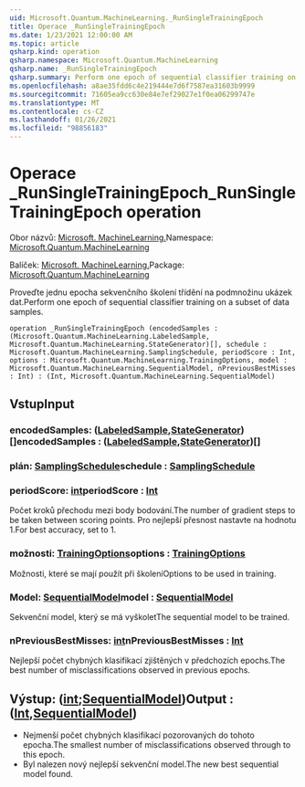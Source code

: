 ```yaml
---
uid: Microsoft.Quantum.MachineLearning._RunSingleTrainingEpoch
title: Operace _RunSingleTrainingEpoch
ms.date: 1/23/2021 12:00:00 AM
ms.topic: article
qsharp.kind: operation
qsharp.namespace: Microsoft.Quantum.MachineLearning
qsharp.name: _RunSingleTrainingEpoch
qsharp.summary: Perform one epoch of sequential classifier training on a subset of data samples.
ms.openlocfilehash: a8ae35fdd6c4e219444e7d6f7587ea31603b9999
ms.sourcegitcommit: 71605ea9cc630e84e7ef29027e1f0ea06299747e
ms.translationtype: MT
ms.contentlocale: cs-CZ
ms.lasthandoff: 01/26/2021
ms.locfileid: "98856183"
---
```

# <a name="_runsingletrainingepoch-operation"></a><span data-ttu-id="333f8-102">Operace _RunSingleTrainingEpoch</span><span class="sxs-lookup"><span data-stu-id="333f8-102">_RunSingleTrainingEpoch operation</span></span>

<span data-ttu-id="333f8-103">Obor názvů: [Microsoft. MachineLearning.](xref:Microsoft.Quantum.MachineLearning)</span><span class="sxs-lookup"><span data-stu-id="333f8-103">Namespace: [Microsoft.Quantum.MachineLearning](xref:Microsoft.Quantum.MachineLearning)</span></span>

<span data-ttu-id="333f8-104">Balíček: [Microsoft. MachineLearning.](https://nuget.org/packages/Microsoft.Quantum.MachineLearning)</span><span class="sxs-lookup"><span data-stu-id="333f8-104">Package: [Microsoft.Quantum.MachineLearning](https://nuget.org/packages/Microsoft.Quantum.MachineLearning)</span></span>


<span data-ttu-id="333f8-105">Proveďte jednu epocha sekvenčního školení třídění na podmnožinu ukázek dat.</span><span class="sxs-lookup"><span data-stu-id="333f8-105">Perform one epoch of sequential classifier training on a subset of data samples.</span></span>

```qsharp
operation _RunSingleTrainingEpoch (encodedSamples : (Microsoft.Quantum.MachineLearning.LabeledSample, Microsoft.Quantum.MachineLearning.StateGenerator)[], schedule : Microsoft.Quantum.MachineLearning.SamplingSchedule, periodScore : Int, options : Microsoft.Quantum.MachineLearning.TrainingOptions, model : Microsoft.Quantum.MachineLearning.SequentialModel, nPreviousBestMisses : Int) : (Int, Microsoft.Quantum.MachineLearning.SequentialModel)
```


## <a name="input"></a><span data-ttu-id="333f8-106">Vstup</span><span class="sxs-lookup"><span data-stu-id="333f8-106">Input</span></span>

### <a name="encodedsamples--labeledsamplestategenerator"></a><span data-ttu-id="333f8-107">encodedSamples: ([LabeledSample](xref:Microsoft.Quantum.MachineLearning.LabeledSample),[StateGenerator](xref:Microsoft.Quantum.MachineLearning.StateGenerator)) []</span><span class="sxs-lookup"><span data-stu-id="333f8-107">encodedSamples : ([LabeledSample](xref:Microsoft.Quantum.MachineLearning.LabeledSample),[StateGenerator](xref:Microsoft.Quantum.MachineLearning.StateGenerator))[]</span></span>




### <a name="schedule--samplingschedule"></a><span data-ttu-id="333f8-108">plán: [SamplingSchedule](xref:Microsoft.Quantum.MachineLearning.SamplingSchedule)</span><span class="sxs-lookup"><span data-stu-id="333f8-108">schedule : [SamplingSchedule](xref:Microsoft.Quantum.MachineLearning.SamplingSchedule)</span></span>




### <a name="periodscore--int"></a><span data-ttu-id="333f8-109">periodScore: [int](xref:microsoft.quantum.lang-ref.int)</span><span class="sxs-lookup"><span data-stu-id="333f8-109">periodScore : [Int](xref:microsoft.quantum.lang-ref.int)</span></span>

<span data-ttu-id="333f8-110">Počet kroků přechodu mezi body bodování.</span><span class="sxs-lookup"><span data-stu-id="333f8-110">The number of gradient steps to be taken between scoring points.</span></span>
<span data-ttu-id="333f8-111">Pro nejlepší přesnost nastavte na hodnotu 1.</span><span class="sxs-lookup"><span data-stu-id="333f8-111">For best accuracy, set to 1.</span></span>


### <a name="options--trainingoptions"></a><span data-ttu-id="333f8-112">možnosti: [TrainingOptions](xref:Microsoft.Quantum.MachineLearning.TrainingOptions)</span><span class="sxs-lookup"><span data-stu-id="333f8-112">options : [TrainingOptions](xref:Microsoft.Quantum.MachineLearning.TrainingOptions)</span></span>

<span data-ttu-id="333f8-113">Možnosti, které se mají použít při školení</span><span class="sxs-lookup"><span data-stu-id="333f8-113">Options to be used in training.</span></span>


### <a name="model--sequentialmodel"></a><span data-ttu-id="333f8-114">Model: [SequentialModel](xref:Microsoft.Quantum.MachineLearning.SequentialModel)</span><span class="sxs-lookup"><span data-stu-id="333f8-114">model : [SequentialModel](xref:Microsoft.Quantum.MachineLearning.SequentialModel)</span></span>

<span data-ttu-id="333f8-115">Sekvenční model, který se má vyškolet</span><span class="sxs-lookup"><span data-stu-id="333f8-115">The sequential model to be trained.</span></span>


### <a name="npreviousbestmisses--int"></a><span data-ttu-id="333f8-116">nPreviousBestMisses: [int](xref:microsoft.quantum.lang-ref.int)</span><span class="sxs-lookup"><span data-stu-id="333f8-116">nPreviousBestMisses : [Int](xref:microsoft.quantum.lang-ref.int)</span></span>

<span data-ttu-id="333f8-117">Nejlepší počet chybných klasifikací zjištěných v předchozích epochs.</span><span class="sxs-lookup"><span data-stu-id="333f8-117">The best number of misclassifications observed in previous epochs.</span></span>



## <a name="output--intsequentialmodel"></a><span data-ttu-id="333f8-118">Výstup: ([int](xref:microsoft.quantum.lang-ref.int);[SequentialModel](xref:Microsoft.Quantum.MachineLearning.SequentialModel))</span><span class="sxs-lookup"><span data-stu-id="333f8-118">Output : ([Int](xref:microsoft.quantum.lang-ref.int),[SequentialModel](xref:Microsoft.Quantum.MachineLearning.SequentialModel))</span></span>

- <span data-ttu-id="333f8-119">Nejmenší počet chybných klasifikací pozorovaných do tohoto epocha.</span><span class="sxs-lookup"><span data-stu-id="333f8-119">The smallest number of misclassifications observed through to this epoch.</span></span>
- <span data-ttu-id="333f8-120">Byl nalezen nový nejlepší sekvenční model.</span><span class="sxs-lookup"><span data-stu-id="333f8-120">The new best sequential model found.</span></span>